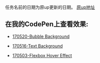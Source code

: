 任务名前的日期为原up更新的日期。
[原up地址](https://www.youtube.com/channel/UCbwXnUipZsLfUckBPsC7Jog/videos)

## 在我的CodePen上查看效果:

* [170520-Bubble Background](https://codepen.io/magicmai/full/rmQdmx/)

* [170516-Text Background](https://codepen.io/magicmai/full/pPOvYq/)

* [170503-Flexbox Hover Effect](https://codepen.io/magicmai/full/vmQONG/)
